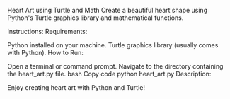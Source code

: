 Heart Art using Turtle and Math
Create a beautiful heart shape using Python's Turtle graphics library and mathematical functions.

Instructions:
Requirements:

Python installed on your machine.
Turtle graphics library (usually comes with Python).
How to Run:

Open a terminal or command prompt.
Navigate to the directory containing the heart_art.py file.
bash
Copy code
python heart_art.py
Description:






Enjoy creating heart art with Python and Turtle!